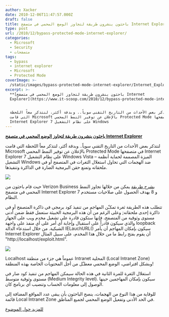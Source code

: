 ```yaml
---
author: Xacker
date: 2010-12-06T11:47:57.000Z
draft: false
title: باحثون ينشرون طريقة لتجاوز الوضع المحمي في متصفح Internet Explorer
type: post
url: /2010/12/bypass-protected-mode-internet-explorer/
categories:
  - Microsoft
  - Security
  - متصفحات
tags:
  - bypass
  - internet explorer
  - Microsoft
  - Protected Mode
coverImage: >-
  /static/images/bypass-protected-mode-internet-explorer/Internet_Explorer_7_Logo_red.png
excerpt: >-
  **[باحثون ينشرون طريقة لتجاوز الوضع المحمي في متصفح Internet
  Explorer](https://www.it-scoop.com/2010/12/bypass-protected-mode-internet-explorer)**


  لنتذكر بعض الأحداث من التاريخ التقني سوياً.. وبدقة أكثر، لنتذكر معاً اللحظة
  التي قامت Microsoft بالإعلان عن توفير النمط المحمي Protected Mode في متصفحها
  Internet Explorer 7 على نظام التشغيل Windows
---
```

**[باحثون ينشرون طريقة لتجاوز الوضع المحمي في متصفح Internet Explorer](https://www.it-scoop.com/2010/12/bypass-protected-mode-internet-explorer)**

لنتذكر بعض الأحداث من التاريخ التقني سوياً.. وبدقة أكثر، لنتذكر معاً اللحظة التي قامت Microsoft بالإعلان عن توفير النمط المحمي Protected Mode في متصفحها Internet Explorer 7 على نظام التشغيل Windows Vista – الميزة المصممة لحماية أنظمة التشغيل Windows ضد الهجمات التي تحاول استغلال الثغرات في المتصفح أو في ملحقاته وتمنع حقن البرمجية الضارة في الذاكرة وتنفيذها.

![](/static/images/bypass-protected-mode-internet-explorer/Internet_Explorer\_7\_Logo_red.png)

حيث قام باحثون من Verizon Business [بشرح طريقة](http://www.verizonbusiness.com/resources/whitepapers/wp_escapingmicrosoftprotectedmodeinternetexplorer_en_xg.pdf) يمكن من خلالها تجاوز النمط المحمي في متصفح Internet Explorer 7 و 8 بهدف الحصول على صلاحيات مستخدم النظام.

تتطلب هذه الطريقة ثغرة تمكـّن المهاجم من تنفيذ كود برمجي في ذاكرة المتصفح أو في ذاكرة إحدى ملحقاته; وعلى الرغم من أن هذه البرمجية الخبيثة ستعمل فقط ضمن أدنى مستوى وثوقية من المتصفح، فإنها ستكون قادرة على تشغيل مخدم ويب على الجهاز والذي سيكون قادراً على استقبال وإجابة أي أمر على أي منفذ على واجهة loopback الشبكية. من خلال استدعاء الدالة IELauchURL() سيكون بإمكان المهاجم أن يأمر Internet Explorer أن يقوم بفتح رابط ما من خلال هذا المخدم، على سبيل المثال "http://localhost/exploit.html".

![](/static/images/bypass-protected-mode-internet-explorer/2e5b122a36014ab6.jpeg)

Localhost عموماً هي جزء من منطقة Intranet المحلية (Local Intranet Zone) وبشكل افتراضي، الوضع المحمي معطـّل من أجل المحتويات الخاصة بهذه المنطقة!

استغلال الثغرة للمرة الثانية في هذه الحالة سيمكن المهاجم من تنفيذ كود ضار في مستوى وثوقية متوسط (Medium Integrity level). سيكون بإمكان المهاجمين حينها الوصول إلى معلومات الحساب وتنصيب أي برنامج كان.

للوقاية من هذا النوع من الهجمات، ينصح الباحثون بأن يبقى عدد المواقع المضافة إلى قائمة Local Intranet Zone في الحد الأدنى وتفعيل الوضع المحمي لجميع المناطق.

[للمزيد حول الموضوع](http://threatpost.com/en_us/blogs/researchers-bypass-internet-explorer-protected-mode-120310)
